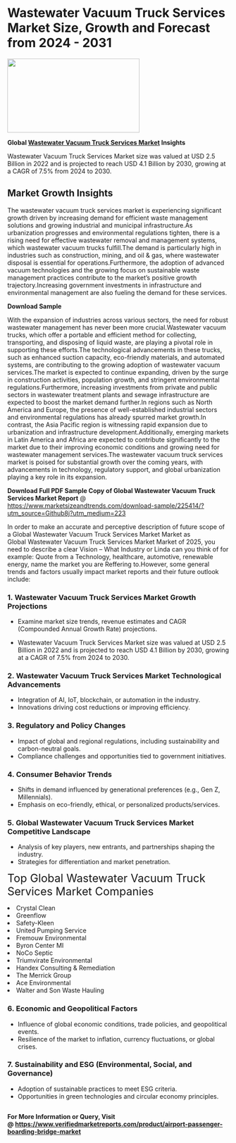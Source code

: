 <H1>Wastewater Vacuum Truck Services Market Size, Growth and Forecast from 2024 - 2031</H1><img class="aligncenter size-medium wp-image-584254" src="https://thirdeyenews.in/wp-content/uploads/2024/09/Global-Market-Research-300x168.jpeg" alt="" width="300" height="168" /><p><strong>Global&nbsp;<a href="https://www.marketsizeandtrends.com/download-sample/225414/?utm_source=Github8j?utm_medium=223">Wastewater Vacuum Truck Services Market</a> Insights</strong></p><p>Wastewater Vacuum Truck Services Market size was valued at USD 2.5 Billion in 2022 and is projected to reach USD 4.1 Billion by 2030, growing at a CAGR of 7.5% from 2024 to 2030.</p><p><h2>Market Growth Insights</h2> <p>The wastewater vacuum truck services market is experiencing significant growth driven by increasing demand for efficient waste management solutions and growing industrial and municipal infrastructure.As urbanization progresses and environmental regulations tighten, there is a rising need for effective wastewater removal and management systems, which wastewater vacuum trucks fulfill.The demand is particularly high in industries such as construction, mining, and oil & gas, where wastewater disposal is essential for operations.Furthermore, the adoption of advanced vacuum technologies and the growing focus on sustainable waste management practices contribute to the market’s positive growth trajectory.Increasing government investments in infrastructure and environmental management are also fueling the demand for these services.</p> <p><strong>Download Sample</strong></p> <p>With the expansion of industries across various sectors, the need for robust wastewater management has never been more crucial.Wastewater vacuum trucks, which offer a portable and efficient method for collecting, transporting, and disposing of liquid waste, are playing a pivotal role in supporting these efforts.The technological advancements in these trucks, such as enhanced suction capacity, eco-friendly materials, and automated systems, are contributing to the growing adoption of wastewater vacuum services.The market is expected to continue expanding, driven by the surge in construction activities, population growth, and stringent environmental regulations.Furthermore, increasing investments from private and public sectors in wastewater treatment plants and sewage infrastructure are expected to boost the market demand further.In regions such as North America and Europe, the presence of well-established industrial sectors and environmental regulations has already spurred market growth.In contrast, the Asia Pacific region is witnessing rapid expansion due to urbanization and infrastructure development.Additionally, emerging markets in Latin America and Africa are expected to contribute significantly to the market due to their improving economic conditions and growing need for wastewater management services.The wastewater vacuum truck services market is poised for substantial growth over the coming years, with advancements in technology, regulatory support, and global urbanization playing a key role in its expansion.</p> <p><span class=""><strong>Download Full PDF Sample Copy of Global Wastewater Vacuum Truck Services Market Report</strong> @ <a href="https://www.marketsizeandtrends.com/download-sample/225414/?utm_source=Github8j?utm_medium=223" target="_blank">https://www.marketsizeandtrends.com/download-sample/225414/?utm_source=Github8j?utm_medium=223</a></span></p><p>In order to make an accurate and perceptive description of future scope of a Global&nbsp;Wastewater Vacuum Truck Services Market Market as Global&nbsp;Wastewater Vacuum Truck Services Market Market of 2025, you need to describe a clear Vision &ndash; What Industry or Linda can you think of for example: Quote from a Technology, healthcare, automotive, renewable energy, name the market you are Reffering to.However, some general trends and factors usually impact market reports and their future outlook include:</p><h3>1.&nbsp;<strong>Wastewater Vacuum Truck Services Market Growth Projections</strong></h3><ul><li>Examine market size trends, revenue estimates and CAGR (Compounded Annual Growth Rate) projections.</li><li><p>Wastewater Vacuum Truck Services Market size was valued at USD 2.5 Billion in 2022 and is projected to reach USD 4.1 Billion by 2030, growing at a CAGR of 7.5% from 2024 to 2030.</p></li></ul><h3>2.&nbsp;<strong>Wastewater Vacuum Truck Services Market Technological Advancements</strong></h3><ul><li>Integration of AI, IoT, blockchain, or automation in the industry.</li><li>Innovations driving cost reductions or improving efficiency.</li></ul><h3>3.&nbsp;<strong>Regulatory and Policy Changes</strong></h3><ul><li>Impact of global and regional regulations, including sustainability and carbon-neutral goals.</li><li>Compliance challenges and opportunities tied to government initiatives.</li></ul><h3>4.&nbsp;<strong>Consumer Behavior Trends</strong></h3><ul><li>Shifts in demand influenced by generational preferences (e.g., Gen Z, Millennials).</li><li>Emphasis on eco-friendly, ethical, or personalized products/services.</li></ul><h3>5.&nbsp;<strong>Global Wastewater Vacuum Truck Services Market Competitive Landscape</strong></h3><ul><li>Analysis of key players, new entrants, and partnerships shaping the industry.</li><li>Strategies for differentiation and market penetration.</li></ul><p data-pm-slice="1 1 []"><span style="color: inherit; font-family: inherit; font-size: 25px;">Top Global Wastewater Vacuum Truck Services Market Companies</span></p><div class="" data-test-id=""><p><li>Crystal Clean</li><li> Greenflow</li><li> Safety-Kleen</li><li> United Pumping Service</li><li> Fremouw Environmental</li><li> Byron Center MI</li><li> NoCo Septic</li><li> Triumvirate Environmental</li><li> Handex Consulting & Remediation</li><li> The Merrick Group</li><li> Ace Environmental</li><li> Walter and Son Waste Hauling</li></p></div><h3>6.&nbsp;<strong>Economic and Geopolitical Factors</strong></h3><ul><li>Influence of global economic conditions, trade policies, and geopolitical events.</li><li>Resilience of the market to inflation, currency fluctuations, or global crises.</li></ul><h3>7.&nbsp;<strong>Sustainability and ESG (Environmental, Social, and Governance)</strong></h3><ul><li>Adoption of sustainable practices to meet ESG criteria.</li><li>Opportunities in green technologies and circular economy principles.</li></ul><h2><strong style="font-size: 14px;">For More Information or Query, Visit @&nbsp;</strong><a style="background-color: #ffffff; font-size: 14px;" href="https://www.marketsizeandtrends.com/report/wastewater-vacuum-truck-services-market/" target="_blank">https://www.verifiedmarketreports.com/product/airport-passenger-boarding-bridge-market</a></h2>